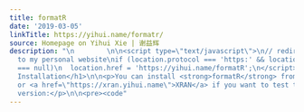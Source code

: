 ```yaml
---
title: formatR
date: '2019-03-05'
linkTitle: https://yihui.name/formatr/
source: Homepage on Yihui Xie | 谢益辉
description: "\n        \n\n<script type=\"text/javascript\">\n// redirect from CRAN
  to my personal website\nif (location.protocol === 'https:' && location.href.match('yihui.name')
  === null)\n  location.href = 'https://yihui.name/formatR';\n</script>\n\n<h1 id=\"1-installation\">1.
  Installation</h1>\n\n<p>You can install <strong>formatR</strong> from <a href=\"https://cran.r-project.org/package=formatR\">CRAN</a>,
  or <a href=\"https://xran.yihui.name\">XRAN</a> if you want to test the latest development
  version:</p>\n\n<pre><code"
---
```

